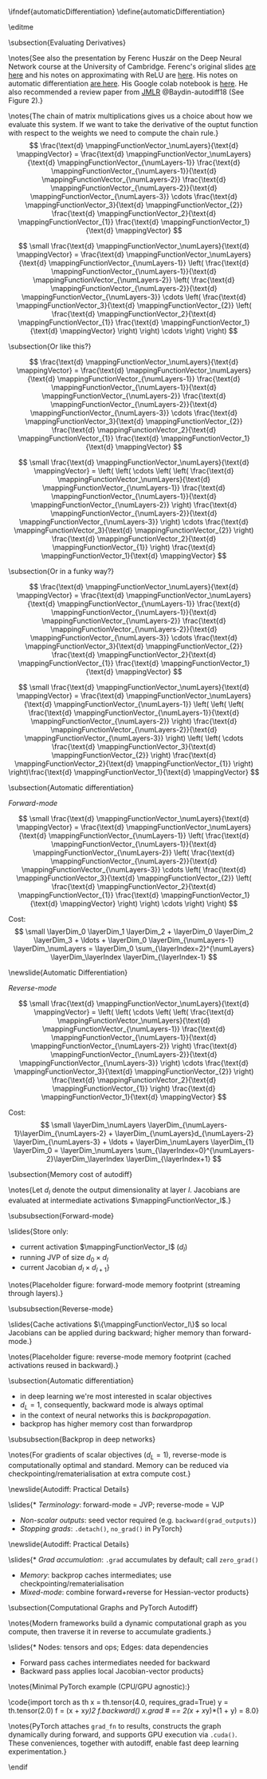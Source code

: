 \ifndef{automaticDifferentiation}
\define{automaticDifferentiation}

\editme

\subsection{Evaluating Derivatives}

\notes{See also the presentation by Ferenc Huszár on the Deep Neural Network course at the University of Cambridge. Ferenc's original slides [are here](https://hackmd.io/@fhuszar/H1WZ70kl_#) and his notes on approximating with ReLU are [here](https://hackmd.io/@fhuszar/S1UdOvZe_). His notes on automatic differentiation [are here](https://hackmd.io/@fhuszar/SyHTInWeu). His Google colab notebook is [here](https://colab.research.google.com/drive/1qioPLq-dxOwudPKXU3MxpHr2s4Su3dxI?usp=sharing). He also recommended a review paper from [JMLR](https://jmlr.org/papers/v18/17-468.html) @Baydin-autodiff18 (See Figure 2).}

\notes{The chain of matrix multiplications gives us a choice about how we evaluate this system. If we want to take the derivative of the ouptut function with respect to the weights we need to compute the chain rule.}
$$
\frac{\text{d} \mappingFunctionVector_\numLayers}{\text{d} \mappingVector} = \frac{\text{d} \mappingFunctionVector_\numLayers}{\text{d} \mappingFunctionVector_{\numLayers-1}} \frac{\text{d} \mappingFunctionVector_{\numLayers-1}}{\text{d} \mappingFunctionVector_{\numLayers-2}} \frac{\text{d} \mappingFunctionVector_{\numLayers-2}}{\text{d} \mappingFunctionVector_{\numLayers-3}} \cdots \frac{\text{d} \mappingFunctionVector_3}{\text{d} \mappingFunctionVector_{2}} \frac{\text{d} \mappingFunctionVector_2}{\text{d} \mappingFunctionVector_{1}} \frac{\text{d} \mappingFunctionVector_1}{\text{d} \mappingVector} 
$$

$$
\small
\frac{\text{d} \mappingFunctionVector_\numLayers}{\text{d} \mappingVector} = \frac{\text{d} \mappingFunctionVector_\numLayers}{\text{d} \mappingFunctionVector_{\numLayers-1}} \left( \frac{\text{d} \mappingFunctionVector_{\numLayers-1}}{\text{d} \mappingFunctionVector_{\numLayers-2}} \left( \frac{\text{d} \mappingFunctionVector_{\numLayers-2}}{\text{d} \mappingFunctionVector_{\numLayers-3}} \cdots \left( \frac{\text{d} \mappingFunctionVector_3}{\text{d} \mappingFunctionVector_{2}} \left( \frac{\text{d} \mappingFunctionVector_2}{\text{d} \mappingFunctionVector_{1}} \frac{\text{d} \mappingFunctionVector_1}{\text{d} \mappingVector} \right) \right) \cdots \right) \right)
$$

\subsection{Or like this?}

$$
\frac{\text{d} \mappingFunctionVector_\numLayers}{\text{d} \mappingVector} = \frac{\text{d} \mappingFunctionVector_\numLayers}{\text{d} \mappingFunctionVector_{\numLayers-1}} \frac{\text{d} \mappingFunctionVector_{\numLayers-1}}{\text{d} \mappingFunctionVector_{\numLayers-2}} \frac{\text{d} \mappingFunctionVector_{\numLayers-2}}{\text{d} \mappingFunctionVector_{\numLayers-3}} \cdots \frac{\text{d} \mappingFunctionVector_3}{\text{d} \mappingFunctionVector_{2}} \frac{\text{d} \mappingFunctionVector_2}{\text{d} \mappingFunctionVector_{1}} \frac{\text{d} \mappingFunctionVector_1}{\text{d} \mappingVector} 
$$

$$
\small
\frac{\text{d} \mappingFunctionVector_\numLayers}{\text{d} \mappingVector} = \left( \left( \cdots \left( \left( \frac{\text{d} \mappingFunctionVector_\numLayers}{\text{d} \mappingFunctionVector_{\numLayers-1}} \frac{\text{d} \mappingFunctionVector_{\numLayers-1}}{\text{d} \mappingFunctionVector_{\numLayers-2}}  \right) \frac{\text{d} \mappingFunctionVector_{\numLayers-2}}{\text{d} \mappingFunctionVector_{\numLayers-3}} \right) \cdots \frac{\text{d} \mappingFunctionVector_3}{\text{d} \mappingFunctionVector_{2}} \right) \frac{\text{d} \mappingFunctionVector_2}{\text{d} \mappingFunctionVector_{1}} \right) \frac{\text{d} \mappingFunctionVector_1}{\text{d} \mappingVector} 
$$

\subsection{Or in a funky way?}

$$
\frac{\text{d} \mappingFunctionVector_\numLayers}{\text{d} \mappingVector} = \frac{\text{d} \mappingFunctionVector_\numLayers}{\text{d} \mappingFunctionVector_{\numLayers-1}} \frac{\text{d} \mappingFunctionVector_{\numLayers-1}}{\text{d} \mappingFunctionVector_{\numLayers-2}} \frac{\text{d} \mappingFunctionVector_{\numLayers-2}}{\text{d} \mappingFunctionVector_{\numLayers-3}} \cdots \frac{\text{d} \mappingFunctionVector_3}{\text{d} \mappingFunctionVector_{2}} \frac{\text{d} \mappingFunctionVector_2}{\text{d} \mappingFunctionVector_{1}} \frac{\text{d} \mappingFunctionVector_1}{\text{d} \mappingVector} 
$$

$$
\small
\frac{\text{d} \mappingFunctionVector_\numLayers}{\text{d} \mappingVector} = \frac{\text{d} \mappingFunctionVector_\numLayers}{\text{d} \mappingFunctionVector_{\numLayers-1}} \left( \left( \left( \frac{\text{d} \mappingFunctionVector_{\numLayers-1}}{\text{d} \mappingFunctionVector_{\numLayers-2}}  \right) \frac{\text{d} \mappingFunctionVector_{\numLayers-2}}{\text{d} \mappingFunctionVector_{\numLayers-3}} \right) \left( \left( \cdots \frac{\text{d} \mappingFunctionVector_3}{\text{d} \mappingFunctionVector_{2}} \right) \frac{\text{d} \mappingFunctionVector_2}{\text{d} \mappingFunctionVector_{1}} \right) \right)\frac{\text{d} \mappingFunctionVector_1}{\text{d} \mappingVector} 
$$

\subsection{Automatic differentiation}

*Forward-mode*

$$
\small
\frac{\text{d} \mappingFunctionVector_\numLayers}{\text{d} \mappingVector} = \frac{\text{d} \mappingFunctionVector_\numLayers}{\text{d} \mappingFunctionVector_{\numLayers-1}} \left( \frac{\text{d} \mappingFunctionVector_{\numLayers-1}}{\text{d} \mappingFunctionVector_{\numLayers-2}} \left( \frac{\text{d} \mappingFunctionVector_{\numLayers-2}}{\text{d} \mappingFunctionVector_{\numLayers-3}} \cdots \left( \frac{\text{d} \mappingFunctionVector_3}{\text{d} \mappingFunctionVector_{2}} \left( \frac{\text{d} \mappingFunctionVector_2}{\text{d} \mappingFunctionVector_{1}} \frac{\text{d} \mappingFunctionVector_1}{\text{d} \mappingVector} \right) \right) \cdots \right) \right)
$$

Cost: 
$$
\small
\layerDim_0 \layerDim_1 \layerDim_2 + \layerDim_0 \layerDim_2 \layerDim_3 + \ldots + \layerDim_0 \layerDim_{\numLayers-1} \layerDim_\numLayers = \layerDim_0 \sum_{\layerIndex=2}^{\numLayers} \layerDim_\layerIndex \layerDim_{\layerIndex-1}
$$

\newslide{Automatic Differentiation}

*Reverse-mode*

$$
\small
\frac{\text{d} \mappingFunctionVector_\numLayers}{\text{d} \mappingVector} = \left( \left( \cdots \left( \left( \frac{\text{d} \mappingFunctionVector_\numLayers}{\text{d} \mappingFunctionVector_{\numLayers-1}} \frac{\text{d} \mappingFunctionVector_{\numLayers-1}}{\text{d} \mappingFunctionVector_{\numLayers-2}}  \right) \frac{\text{d} \mappingFunctionVector_{\numLayers-2}}{\text{d} \mappingFunctionVector_{\numLayers-3}} \right) \cdots \frac{\text{d} \mappingFunctionVector_3}{\text{d} \mappingFunctionVector_{2}} \right) \frac{\text{d} \mappingFunctionVector_2}{\text{d} \mappingFunctionVector_{1}} \right) \frac{\text{d} \mappingFunctionVector_1}{\text{d} \mappingVector} 
$$

Cost:
$$
\small
 \layerDim_\numLayers \layerDim_{\numLayers-1}\layerDim_{\numLayers-2} + \layerDim_{\numLayers}d_{\numLayers-2} \layerDim_{\numLayers-3} + \ldots + \layerDim_\numLayers \layerDim_{1} \layerDim_0 = \layerDim_\numLayers \sum_{\layerIndex=0}^{\numLayers-2}\layerDim_\layerIndex \layerDim_{\layerIndex+1}
$$

\subsection{Memory cost of autodiff}

\notes{Let $d_l$ denote the output dimensionality at layer $l$. Jacobians are evaluated at intermediate activations $\mappingFunctionVector_l$.}

\subsubsection{Forward-mode}

\slides{Store only:

* current activation $\mappingFunctionVector_l$ ($d_l$)
* running JVP of size $d_0 \times d_l$
* current Jacobian $d_l \times d_{l+1}$}

\notes{Placeholder figure: forward-mode memory footprint (streaming through layers).}

\subsubsection{Reverse-mode}

\slides{Cache activations $\{\mappingFunctionVector_l\}$ so local Jacobians can be applied during backward; higher memory than forward-mode.}

\notes{Placeholder figure: reverse-mode memory footprint (cached activations reused in backward).}

\subsection{Automatic differentiation}

* in deep learning we're most interested in scalar objectives
* $d_L=1$, consequently, backward mode is always optimal
* in the context of neural networks this is *backpropagation*.
* backprop has higher memory cost than forwardprop

\subsubsection{Backprop in deep networks}

\notes{For gradients of scalar objectives ($d_L=1$), reverse-mode is computationally optimal and standard. Memory can be reduced via checkpointing/rematerialisation at extra compute cost.}

\newslide{Autodiff: Practical Details}

\slides{* *Terminology*: forward-mode = JVP; reverse-mode = VJP
* *Non-scalar outputs*: seed vector required (e.g. `backward(grad_outputs)`)
* *Stopping grads*: `.detach()`, `no_grad()` in PyTorch}

\newslide{Autodiff: Practical Details}

\slides{* *Grad accumulation*: `.grad` accumulates by default; call `zero_grad()`
* *Memory*: backprop caches intermediates; use checkpointing/rematerialisation
* *Mixed-mode*: combine forward+reverse for Hessian-vector products}

\subsection{Computational Graphs and PyTorch Autodiff}

\notes{Modern frameworks build a dynamic computational graph as you compute, then traverse it in reverse to accumulate gradients.}

\slides{* Nodes: tensors and ops; Edges: data dependencies
* Forward pass caches intermediates needed for backward
* Backward pass applies local Jacobian-vector products}

\notes{Minimal PyTorch example (CPU/GPU agnostic):}

\code{import torch as th
x = th.tensor(4.0, requires_grad=True)
y = th.tensor(2.0)
f = (x + x*y)*2
f.backward()
x.grad  # == 2*(x + x*y)*(1 + y) = 8.0}

\notes{PyTorch attaches `grad_fn` to results, constructs the graph dynamically during forward, and supports GPU execution via `.cuda()`. These conveniences, together with autodiff, enable fast deep learning experimentation.}

\endif
